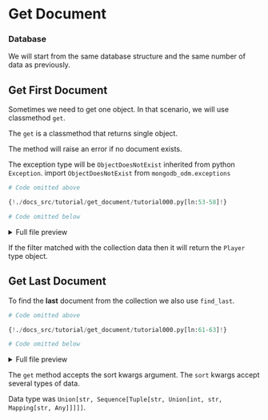 # Get Document

### Database

We will start from the same database structure and the same number of data as previously.

## Get First Document

Sometimes we need to get one object. In that scenario, we will use classmethod `get`.

The `get` is a classmethod that returns single object.

The method will raise an error if no document exists.

The exception type will be `ObjectDoesNotExist` inherited from python `Exception`. import `ObjectDoesNotExist` from `mongodb_odm.exceptions`

```python
# Code omitted above

{!./docs_src/tutorial/get_document/tutorial000.py[ln:53-58]!}

# Code omitted below
```

<details>
<summary>Full file preview</summary>
```Python
{!./docs_src/tutorial/get_document/tutorial000.py!}
```
</details>

If the filter matched with the collection data then it will return the `Player` type object.

## Get Last Document

To find the **last** document from the collection we also use `find_last`.

```python
# Code omitted above

{!./docs_src/tutorial/get_document/tutorial000.py[ln:61-63]!}

# Code omitted below
```

<details>
<summary>Full file preview</summary>
```Python
{!./docs_src/tutorial/get_document/tutorial000.py!}
```
</details>

The `get` method accepts the sort kwargs argument. The `sort` kwargs accept several types of data.


Data type was `Union[str, Sequence[Tuple[str, Union[int, str, Mapping[str, Any]]]]]`.
